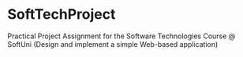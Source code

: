 # SoftTechProject
Practical Project Assignment for the Software Technologies Course @ SoftUni (Design and implement a simple Web-based application)
